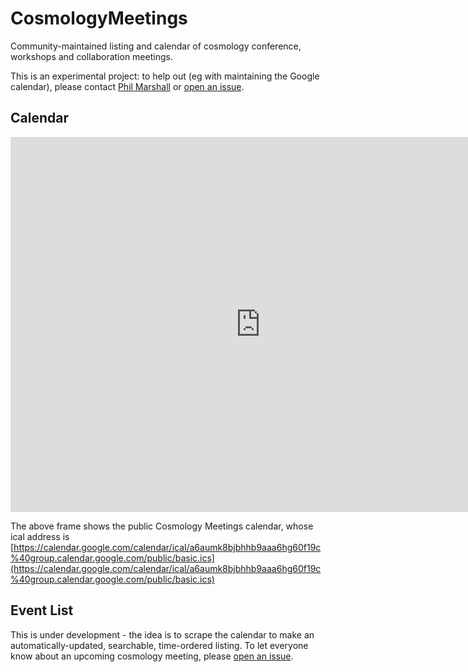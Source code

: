 # CosmologyMeetings
Community-maintained listing and calendar of cosmology conference, workshops and collaboration meetings.

This is an experimental project: to help out (eg with maintaining the Google calendar), please contact [Phil Marshall](pjm@stanford.edu) or [open an issue](https://github.com/LSSTDESC/CosmologyMeetings/issues).

## Calendar

<iframe src="https://calendar.google.com/calendar/embed?src=a6aumk8bjbhhb9aaa6hg60f19c%40group.calendar.google.com&ctz=America%2FLos_Angeles" style="border: 0" width="800" height="600" frameborder="0" scrolling="no">
</iframe>

The above frame shows the public Cosmology Meetings calendar, whose ical address is [https://calendar.google.com/calendar/ical/a6aumk8bjbhhb9aaa6hg60f19c%40group.calendar.google.com/public/basic.ics](https://calendar.google.com/calendar/ical/a6aumk8bjbhhb9aaa6hg60f19c%40group.calendar.google.com/public/basic.ics)

## Event List

This is under development - the idea is to scrape the calendar to make an automatically-updated, searchable, time-ordered listing. To let everyone know about an upcoming cosmology meeting, please [open an issue](https://github.com/LSSTDESC/CosmologyMeetings/issues).

